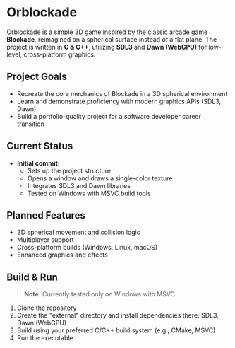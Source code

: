 # Orblockade

Orblockade is a simple 3D game inspired by the classic arcade game **Blockade**, reimagined on a spherical surface instead of a flat plane. The project is written in **C & C++**, utilizing **SDL3** and **Dawn (WebGPU)** for low-level, cross-platform graphics.

## Project Goals

- Recreate the core mechanics of Blockade in a 3D spherical environment
- Learn and demonstrate proficiency with modern graphics APIs (SDL3, Dawn)
- Build a portfolio-quality project for a software developer career transition

## Current Status

- **Initial commit:**  
    - Sets up the project structure  
    - Opens a window and draws a single-color texture  
    - Integrates SDL3 and Dawn libraries  
    - Tested on Windows with MSVC build tools

## Planned Features

- 3D spherical movement and collision logic
- Multiplayer support
- Cross-platform builds (Windows, Linux, macOS)
- Enhanced graphics and effects

## Build & Run

> **Note:** Currently tested only on Windows with MSVC.

1. Clone the repository
2. Create the "external" directory and install dependencies there: SDL3, Dawn (WebGPU)
3. Build using your preferred C/C++ build system (e.g., CMake, MSVC)
4. Run the executable
